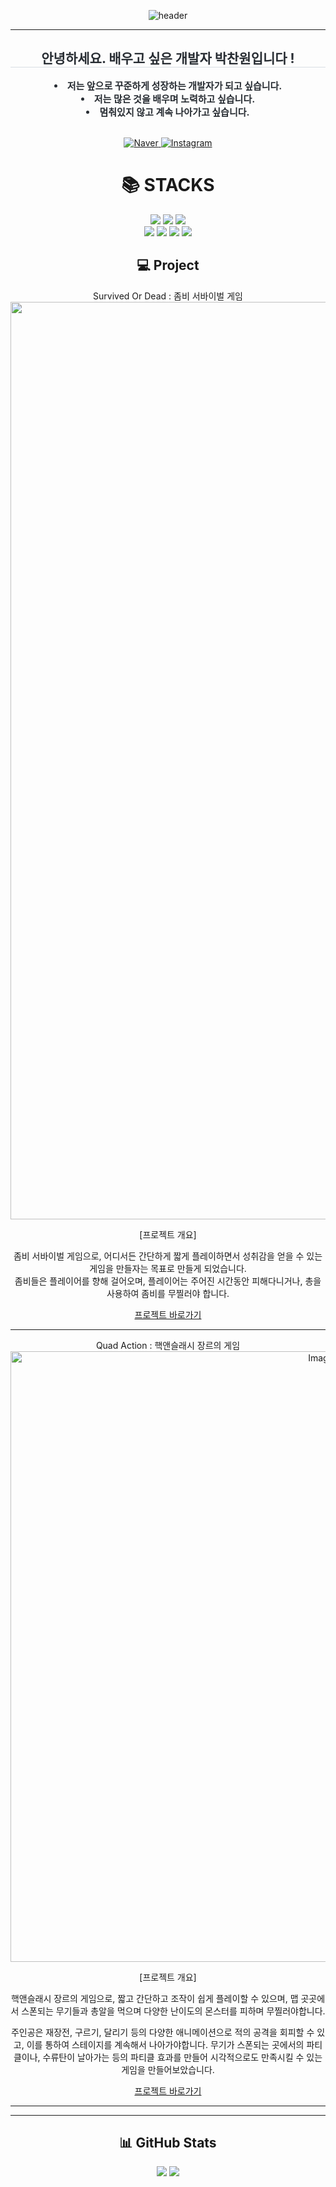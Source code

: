 <p align="center">
  <img src="https://capsule-render.vercel.app/api?type=waving&color=auto&height=300&section=header&text=Welcome!&fontSize=90&animation=fadeIn&fontAlignY=38&desc=Chanwon's%20GitHub%20&descAlignY=51&descAlign=62" alt="header" />
</p>

<hr>
    </div>
    <div align= "center"> 
    <h2 style="border-bottom: 1px solid #d8dee4; color: #282d33;"> 안녕하세요. 배우고 싶은 개발자 박찬원입니다 ! </h2>  
    <div style="font-weight: 700; font-size: 15px; text-align: center; color: #282d33;"> <li> 저는 앞으로 꾸준하게 성장하는 개발자가 되고 싶습니다.</li><li> 저는 많은 것을 배우며 노력하고 싶습니다.</li><li> 멈춰있지 않고 계속 나아가고 싶습니다. </div> 
    </div>

</br>
<p align="center">
  <!-- Naver 배지 -->
  <a href="mailto:xormr1505@naver.com">
    <img src="https://img.shields.io/badge/Naver-20C997?style=for-the-badge&logo=naver&logoColor=white" alt="Naver"/>
  </a>

<!-- Instagram 배지 -->
<a href="https://instagram.com/c_w.on" target="_blank">
  <img
    src="https://img.shields.io/badge/Instagram-E4405F?style=for-the-badge&logo=instagram&logoColor=white"
    alt="Instagram"
  />
</a>
</p>

<div align=center><h1>📚 STACKS</h1></div>
<div align=center> 
  <img src="https://img.shields.io/badge/java-007396?style=for-the-badge&logo=java&logoColor=white"> 
  <img src="https://img.shields.io/badge/c++-00599C?style=for-the-badge&logo=c%2B%2B&logoColor=white">
  <img src="https://img.shields.io/badge/python-3776AB?style=for-the-badge&logo=python&logoColor=white"> 
  <br>
  <img src="https://img.shields.io/badge/c-A8B9CC?style=for-the-badge&logo=c&logoColor=white"> 
  <img src="https://img.shields.io/badge/mysql-4479A1?style=for-the-badge&logo=mysql&logoColor=white"> 
  <img src="https://img.shields.io/badge/linux-FCC624?style=for-the-badge&logo=linux&logoColor=black">  
  <img src="https://img.shields.io/badge/c%23-033963?style=for-the-badge&logo=csharp&logoColor=white">


    
</br>

## 💻 Project
Survived Or Dead : 좀비 서바이벌 게임
<img width="1468" alt="Image" src="https://github.com/user-attachments/assets/b228e67a-204e-4384-bdbe-b6ec0ee61912" />

[프로젝트 개요]

좀비 서바이벌 게임으로, 어디서든 간단하게 짧게 플레이하면서 성취감을 얻을 수 있는 게임을 만들자는 목표로 만들게 되었습니다.</br>
좀비들은 플레이어를 향해 걸어오며, 플레이어는 주어진 시간동안 피해다니거나, 총을 사용하여 좀비를 무찔러야 합니다. 

[프로젝트 바로가기](https://github.com/ParkChanwon/Unity)

---

Quad Action : 핵앤슬래시 장르의 게임
<img width="977" alt="Image" src="https://github.com/user-attachments/assets/07c5d95d-b282-4621-a0cf-3ff6ae785784" />

[프로젝트 개요]

핵앤슬래시 장르의 게임으로, 짧고 간단하고 조작이 쉽게 플레이할 수 있으며, 맵 곳곳에서 스폰되는 무기들과 총알을 먹으며 다양한 난이도의 몬스터를 피하며 무찔러야합니다.

주인공은 재장전, 구르기, 달리기 등의 다양한 애니메이션으로 적의 공격을 회피할 수 있고, 이를 통하여 스테이지를 계속해서 나아가야합니다.
무기가 스폰되는 곳에서의 파티클이나, 수류탄이 날아가는 등의 파티클 효과를 만들어 시각적으로도 만족시킬 수 있는 게임을 만들어보았습니다.

[프로젝트 바로가기](https://github.com/ParkChanwon/Unity_)


---


















---
## 📊 GitHub Stats
<p align="center">
  <img src="https://github-readme-stats.vercel.app/api?username=ParkChanwon&show_icons=true&theme=dark" />
  <img src="https://github-readme-stats.vercel.app/api/top-langs/?username=ParkChanwon&layout=compact&theme=dark" />
</p>

</br>

